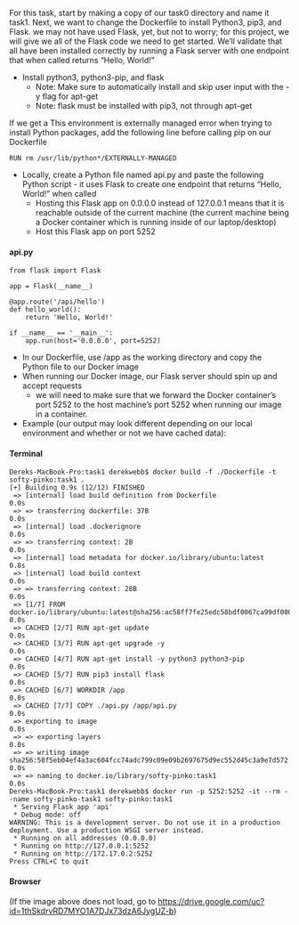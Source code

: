 For this task, start by making a copy of our task0 directory and name it task1. Next, we want to change the Dockerfile to install Python3, pip3, and Flask. we may not have used Flask, yet, but not to worry; for this project, we will give we all of the Flask code we need to get started. We’ll validate that all have been installed correctly by running a Flask server with one endpoint that when called returns “Hello, World!”

- Install python3, python3-pip, and flask
    - Note: Make sure to automatically install and skip user input with the -y flag for apt-get
    - Note: flask must be installed with pip3, not through apt-get

If we get a This environment is externally managed error when trying to install Python packages, add the following line before calling pip on our Dockerfile
```
RUN rm /usr/lib/python*/EXTERNALLY-MANAGED
```

- Locally, create a Python file named api.py and paste the following Python script - it uses Flask to create one endpoint that returns “Hello, World!” when called
    - Hosting this Flask app on 0.0.0.0 instead of 127.0.0.1 means that it is reachable outside of the current machine (the current machine being a Docker container which is running inside of our laptop/desktop)
    - Host this Flask app on port 5252

#### api.py
```
from flask import Flask

app = Flask(__name__)

@app.route('/api/hello')
def hello_world():
    return 'Hello, World!'

if __name__ == '__main__':
    app.run(host='0.0.0.0', port=5252)
```

- In our Dockerfile, use /app as the working directory and copy the Python file to our Docker image
- When running our Docker image, our Flask server should spin up and accept requests
    - we will need to make sure that we forward the Docker container’s port 5252 to the host machine’s port 5252 when running our image in a container.
- Example (our output may look different depending on our local environment and whether or not we have cached data):

#### Terminal
```
Dereks-MacBook-Pro:task1 derekwebb$ docker build -f ./Dockerfile -t softy-pinko:task1 .
[+] Building 0.9s (12/12) FINISHED                                                                
 => [internal] load build definition from Dockerfile                                         0.0s
 => => transferring dockerfile: 37B                                                          0.0s
 => [internal] load .dockerignore                                                            0.0s
 => => transferring context: 2B                                                              0.0s
 => [internal] load metadata for docker.io/library/ubuntu:latest                             0.8s
 => [internal] load build context                                                            0.0s
 => => transferring context: 28B                                                             0.0s
 => [1/7] FROM docker.io/library/ubuntu:latest@sha256:ac58ff7fe25edc58bdf0067ca99df00014dbd  0.0s
 => CACHED [2/7] RUN apt-get update                                                          0.0s
 => CACHED [3/7] RUN apt-get upgrade -y                                                      0.0s
 => CACHED [4/7] RUN apt-get install -y python3 python3-pip                                  0.0s
 => CACHED [5/7] RUN pip3 install flask                                                      0.0s
 => CACHED [6/7] WORKDIR /app                                                                0.0s
 => CACHED [7/7] COPY ./api.py /app/api.py                                                   0.0s
 => exporting to image                                                                       0.0s
 => => exporting layers                                                                      0.0s
 => => writing image sha256:58f5eb04ef4a3ac604fcc74adc799c09e09b2697675d9ec552d45c3a9e7d572  0.0s
 => => naming to docker.io/library/softy-pinko:task1                                         0.0s
Dereks-MacBook-Pro:task1 derekwebb$ docker run -p 5252:5252 -it --rm --name softy-pinko-task1 softy-pinko:task1
 * Serving Flask app 'api'
 * Debug mode: off
WARNING: This is a development server. Do not use it in a production deployment. Use a production WSGI server instead.
 * Running on all addresses (0.0.0.0)
 * Running on http://127.0.0.1:5252
 * Running on http://172.17.0.2:5252
Press CTRL+C to quit
```
#### Browser
(If the image above does not load, go to https://drive.google.com/uc?id=1thSkdrvRD7MYO1A7DJx73dzA6JygUZ-b)
